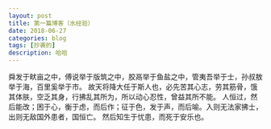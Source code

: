```yaml
---
layout: post
title: 第一篇博客（水经验）
date: 2018-06-27
categories: blog
tags: [抄袭的]
description: 哈哈
---
```


舜发于畎亩之中，傅说举于版筑之中，胶鬲举于鱼盐之中，管夷吾举于士，孙叔敖举于海，百里奚举于市。 故天将降大任于斯人也，必先苦其心志，劳其筋骨，饿其体肤，空乏其身，行拂乱其所为，所以动心忍性，曾益其所不能。 人恒过，然后能改；困于心，衡于虑，而后作；征于色，发于声，而后喻。入则无法家拂士，出则无敌国外患者，国恒亡。 然后知生于忧患，而死于安乐也。












